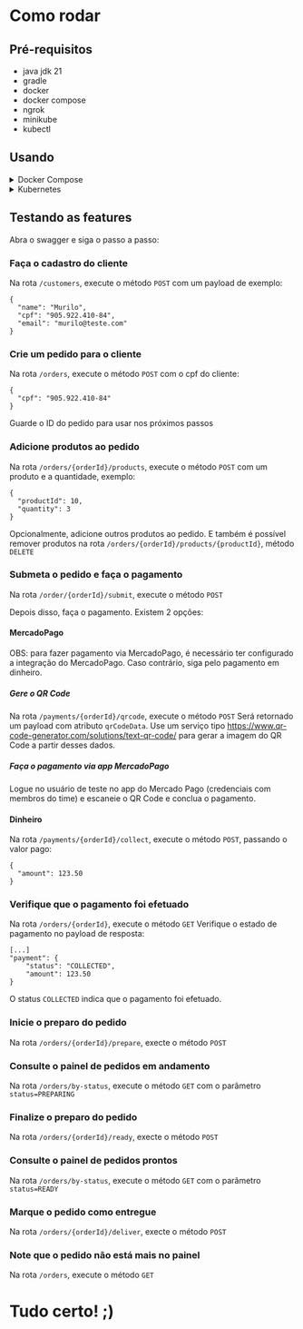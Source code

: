 # Como rodar

## Pré-requisitos

- java jdk 21
- gradle
- docker
- docker compose
- ngrok
- minikube
- kubectl

## Usando
<details>

<summary>Docker Compose</summary>

## Subindo a infra

```sh
docker-compose up -d database
```

## Opcional: configurar integração com mercadopago

### Criar tunnel para integração com ngrok
```
ngrok http 8080
```

### Configure a url do ngrok
Na variavel de ambiente `MERCADOPAGO_NOTIFICATIONS_URL` ou no arquivo `src/main/resources/application-dev.properties`
Configure a url do ngrok com a rota `/webhooks/mercadopago`

Exemplo:
```
https://e916-189-29-149-200.ngrok-free.app/webhooks/mercadopago
```

### Prepare o usuário de testes no app do mercado pago
Para essa etapa, consulte um dos membros da equipe para pegar o username e senha do usuário de testes.

## Executando a aplicação

### Build
```sh
./gradlew build
```

### Executar a aplicação
```sh
./gradlew bootRun
```
Para parar a aplicação, basta apertar CTRL+C no terminal (SIGINT)

A aplicação subirá na porta 8080, e a documentação das rotas pode ser acessada via swagger:
http://localhost:8080/swagger-ui/index.html

Agora é so <a href="#testando-as-features">Testar as features</a>!
<hr>
</details>

<details>

<summary>Kubernetes</summary>

## Como subir tudo no k8s
OBS: Se você subiu tudo local, derrube a infra e a aplicação antes!

### Opcional: configurar integração com mercadopago

#### Criar tunnel para integração com ngrok
```
ngrok http 30007
```

#### Configure a url do ngrok
Na variavel de ambiente `MERCADOPAGO_NOTIFICATIONS_URL` em `api-deployment.yaml` ou no arquivo `src/main/resources/application-dev.properties`
Configure a url do ngrok com a rota `/webhooks/mercadopago`

Exemplo:
```
https://e916-189-29-149-200.ngrok-free.app/webhooks/mercadopago
```

### Prepare o cluster
suba o cluster local com minikube:
```
minikube start
```

### Suba os recursos no cluster

```
# metric server
kubectl apply -f ./k8s/metrics.yaml

# database
kubectl create configmap cm-init --from-file=init.sql
kubectl apply -f ./k8s/configmap.yaml
kubectl apply -f ./k8s/postgres-pv.yaml
kubectl apply -f ./k8s/postgres-pvc.yaml
kubectl apply -f ./k8s/postgres-svc.yaml
kubectl apply -f ./k8s/postgres-deployment.yaml

# application
kubectl apply -f ./k8s/api-svc.yaml
kubectl apply -f ./k8s/api-hpa.yaml
kubectl apply -f ./k8s/api-deployment.yaml
```

### Espere os pods da API subirem no cluster
Rode o comando `kubectl get pods` e espere os pods da API ficarem com estado `READY`
Isso pode levar alguns minutos pois a imagem docker do deployment tem cerca de 1GiB

### Com os pods rodando, crie um encaminhamento de porta para testar local:
```
kubectl port-forward -n default service/api-svc 30007:80
```

### Prepare o usuário de testes no app do mercado pago
Para essa etapa, consulte um dos membros da equipe para pegar o username e senha do usuário de testes.

A aplicação subirá na porta 30007, e a documentação das rotas pode ser acessada via swagger:
http://localhost:30007/swagger-ui/index.html ou caso tenha configurado a url do ngrok: 

Exemplo:
```
https://e916-189-29-149-200.ngrok-free.app/swagger-ui/index.html
```
Agora é so <a href="#testando-as-features">Testar as features</a>!
</details>

## Testando as features

Abra o swagger e siga o passo a passo:

### Faça o cadastro do cliente
Na rota `/customers`, execute o método `POST` com um payload de exemplo:
```
{
  "name": "Murilo",
  "cpf": "905.922.410-84",
  "email": "murilo@teste.com"
}
```

### Crie um pedido para o cliente
Na rota `/orders`, execute o método `POST` com o cpf do cliente:
```
{
  "cpf": "905.922.410-84"
}
```
Guarde o ID do pedido para usar nos próximos passos

### Adicione produtos ao pedido
Na rota `/orders/{orderId}/products`, execute o método `POST` com um produto e a quantidade, exemplo:
```
{
  "productId": 10,
  "quantity": 3
}
```

Opcionalmente, adicione outros produtos ao pedido. 
E também é possível remover produtos na rota `/orders/{orderId}/products/{productId}`, método `DELETE`

### Submeta o pedido e faça o pagamento
Na rota `/order/{orderId}/submit`, execute o método `POST`

Depois disso, faça o pagamento. Existem 2 opções:

#### MercadoPago

OBS: para fazer pagamento via MercadoPago, é necessário ter configurado a integração do MercadoPago. Caso contrário, siga pelo pagamento em dinheiro.

##### Gere o QR Code
Na rota `/payments/{orderId}/qrcode`, execute o método `POST`
Será retornado um payload com atributo `qrCodeData`. Use um serviço tipo https://www.qr-code-generator.com/solutions/text-qr-code/ para gerar a imagem do QR Code a partir desses dados.

##### Faça o pagamento via app MercadoPago
Logue no usuário de teste no app do Mercado Pago (credenciais com membros do time) e escaneie o QR Code e conclua o pagamento.

#### Dinheiro
Na rota `/payments/{orderId}/collect`, execute o método `POST`, passando o valor pago:
```
{
  "amount": 123.50
}
```

### Verifique que o pagamento foi efetuado
Na rota `/orders/{orderId}`, execute o método `GET`
Verifique o estado de pagamento no payload de resposta:

```
[...]
"payment": {
    "status": "COLLECTED",
    "amount": 123.50
}
```

O status `COLLECTED` indica que o pagamento foi efetuado.

### Inicie o preparo do pedido
Na rota `/orders/{orderId}/prepare`, execte o método `POST`

### Consulte o painel de pedidos em andamento
Na rota `/orders/by-status`, execute o método `GET` com o parâmetro `status=PREPARING`

### Finalize o preparo do pedido
Na rota `/orders/{orderId}/ready`, execte o método `POST`

### Consulte o painel de pedidos prontos
Na rota `/orders/by-status`, execute o método `GET` com o parâmetro `status=READY`

### Marque o pedido como entregue
Na rota `/orders/{orderId}/deliver`, execte o método `POST`

### Note que o pedido não está mais no painel
Na rota `/orders`, execute o método `GET`

# Tudo certo! ;)
